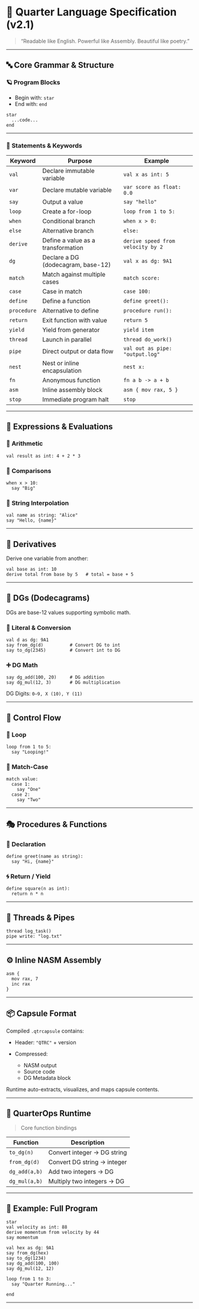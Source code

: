 # 🌟 **Quarter Language Specification (v2.1)**

> “Readable like English. Powerful like Assembly. Beautiful like poetry.”

---

## 🔤 **Core Grammar & Structure**

### 🪐 **Program Blocks**

* Begin with: `star`
* End with: `end`

```quarter
star
  ...code...
end
```

---

### 🧾 **Statements & Keywords**

| Keyword     | Purpose                            | Example                           |
| ----------- | ---------------------------------- | --------------------------------- |
| `val`       | Declare immutable variable         | `val x as int: 5`                 |
| `var`       | Declare mutable variable           | `var score as float: 0.0`         |
| `say`       | Output a value                     | `say "hello"`                     |
| `loop`      | Create a for-loop                  | `loop from 1 to 5:`               |
| `when`      | Conditional branch                 | `when x > 0:`                     |
| `else`      | Alternative branch                 | `else:`                           |
| `derive`    | Define a value as a transformation | `derive speed from velocity by 2` |
| `dg`        | Declare a DG (dodecagram, base-12) | `val x as dg: 9A1`                |
| `match`     | Match against multiple cases       | `match score:`                    |
| `case`      | Case in match                      | `case 100:`                       |
| `define`    | Define a function                  | `define greet():`                 |
| `procedure` | Alternative to define              | `procedure run():`                |
| `return`    | Exit function with value           | `return 5`                        |
| `yield`     | Yield from generator               | `yield item`                      |
| `thread`    | Launch in parallel                 | `thread do_work()`                |
| `pipe`      | Direct output or data flow         | `val out as pipe: "output.log"`   |
| `nest`      | Nest or inline encapsulation       | `nest x:`                         |
| `fn`        | Anonymous function                 | `fn a b -> a + b`                 |
| `asm`       | Inline assembly block              | `asm { mov rax, 5 }`              |
| `stop`      | Immediate program halt             | `stop`                            |

---

## 🧠 **Expressions & Evaluations**

### 🎯 **Arithmetic**

```quarter
val result as int: 4 + 2 * 3
```

### 🧭 **Comparisons**

```quarter
when x > 10:
  say "Big"
```

### 💬 **String Interpolation**

```quarter
val name as string: "Alice"
say "Hello, {name}"
```

---

## 🧩 **Derivatives**

Derive one variable from another:

```quarter
val base as int: 10
derive total from base by 5   # total = base + 5
```

---

## 🧮 **DGs (Dodecagrams)**

DGs are base-12 values supporting symbolic math.

### 📌 **Literal & Conversion**

```quarter
val d as dg: 9A1
say from_dg(d)          # Convert DG to int
say to_dg(2345)         # Convert int to DG
```

### ➕ **DG Math**

```quarter
say dg_add(100, 20)     # DG addition
say dg_mul(12, 3)       # DG multiplication
```

DG Digits: `0–9, X (10), Y (11)`

---

## 🔁 **Control Flow**

### 🔂 **Loop**

```quarter
loop from 1 to 5:
  say "Looping!"
```

### 🔢 **Match-Case**

```quarter
match value:
  case 1:
    say "One"
  case 2:
    say "Two"
```

---

## 🎭 **Procedures & Functions**

### 🧷 **Declaration**

```quarter
define greet(name as string):
  say "Hi, {name}"
```

### 🌀 **Return / Yield**

```quarter
define square(n as int):
  return n * n
```

---

## 🧵 **Threads & Pipes**

```quarter
thread log_task()
pipe write: "log.txt"
```

---

## ⚙️ **Inline NASM Assembly**

```quarter
asm {
  mov rax, 7
  inc rax
}
```

---

## 📦 **Capsule Format**

Compiled `.qtrcapsule` contains:

* Header: `"QTRC"` + version
* Compressed:

  * NASM output
  * Source code
  * DG Metadata block

Runtime auto-extracts, visualizes, and maps capsule contents.

---

## 🧠 **QuarterOps Runtime**

> Core function bindings

| Function      | Description                 |
| ------------- | --------------------------- |
| `to_dg(n)`    | Convert integer → DG string |
| `from_dg(d)`  | Convert DG string → integer |
| `dg_add(a,b)` | Add two integers → DG       |
| `dg_mul(a,b)` | Multiply two integers → DG  |

---

## 📘 **Example: Full Program**

```quarter
star
val velocity as int: 88
derive momentum from velocity by 44
say momentum

val hex as dg: 9A1
say from_dg(hex)
say to_dg(1234)
say dg_add(100, 100)
say dg_mul(12, 12)

loop from 1 to 3:
  say "Quarter Running..."

end
```

---

